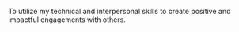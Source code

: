 To utilize my technical and interpersonal skills to create positive and impactful engagements with others.









